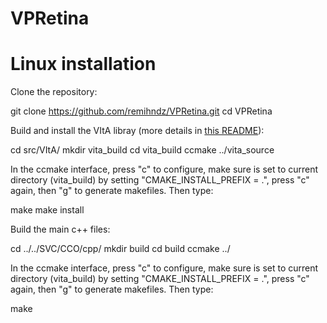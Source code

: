 # VPRetina

# Linux installation

Clone the repository:

   git clone https://github.com/remihndz/VPRetina.git
   cd VPRetina

Build and install the VItA libray (more details in [this README](https://github.com/remihndz/VItA/blob/040e2d0267054fa9b4442b891862555986d99e3c/README.md)):

   cd src/VItA/
   mkdir vita_build
   cd vita_build
   ccmake ../vita_source

In the ccmake interface, press "c" to configure, make sure is set to current directory (vita_build) by setting "CMAKE_INSTALL_PREFIX = .", press "c" again, then "g" to generate makefiles. Then type:

   make
   make install

Build the main c++ files:

   cd ../../SVC/CCO/cpp/
   mkdir build
   cd build
   ccmake ../

In the ccmake interface, press "c" to configure, make sure is set to current directory (vita_build) by setting "CMAKE_INSTALL_PREFIX = .", press "c" again, then "g" to generate makefiles. Then type:

   make


